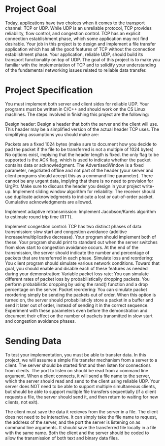 # Project Goal #
Today, applications have two choices when it comes to the transport channel: TCP or UDP. While UDP is an unreliable protocol, TCP provides reliability, flow control, and congestion control. TCP has an explicit connection establishment phase, which some application may not find desirable. Your job in this project is to design and implement a file transfer application which has all the good features of TCP without the connection establishment phase. Your application, reliable UDP, should build its transport functionality on top of UDP. The goal of this project is to make you familiar with the implementation of TCP and to solidify your understanding of the fundamental networking issues related to reliable data transfer.

# Project Specification #
You must implement both server and client sides for reliable UDP. Your programs must be written in C/C++ and should work on the CS Linux machines. The steps involved in finishing this project are the following:

Design header: Design a header that both the server and the client will use. This header may be a simplified version of the actual header TCP uses. The simplifying assumptions you should make are:

Packets are a fixed 1024 bytes (make sure to document how you decide to pad the packet if the file to be transferred is not a multiple of 1024 bytes)
No options exist, implying that the header length is fixed.
the only flag to be supported is the ACK flag, which is used to indicate whether the packet contains data or acknowledgment.
The AdvertisedWindow is a fixed parameter, negotiated offline and not part of the header (your server and client programs should accept this as a command line parameter).
There cannot be any urgent data, implying that there is no need to provision for UrgPtr.
Make sure to discuss the header you design in your project write-up.
Implement sliding window algorithm for reliability: The receiver should use duplicate acknowledgments to indicate a lost or out-of-order packet. Cumulative acknowledgments are allowed.

Implement adaptive retransmission: Implement Jacobson/Karels algorithm to estimate round trip time (RTT).

Implement congestion control: TCP has two distinct phases of data transmission: slow start and congestion avoidance (additive increase/multiplicative decrease). Your program should implement both of these. Your program should print to standard out when the server switches from slow start to congestion avoidance occurs. At the end of the transmission, the server should indicate the number and percentage of packets that are transferred in each phase.
Simulate loss and reordering: You client program should simulate various network conditions. Toward that goal, you should enable and disable each of these features as needed during your demonstration:
Variable packet loss rate: You can simulate different rates of packet loss by probabilistically dropping packets. You perform probabilistic dropping by using the rand() function and a drop percentage on the server.
Packet reordering: You can simulate packet reordering simply be sending the packets out of order. When this option is turned on, the server should probabilisticly store a packet in a buffer and send it later out of order, instead of sending it in the correct sequence.
Experiment with these parameters even before the demonstration and document their effect on the number of packets transmitted in slow start and congestion avoidance phases.
# Sending Data #
To test your implementation, you must be able to transfer data. In this project, we will assume a simple file transfer mechanism from a server to a client. The server should be started first and then listen for connections from clients. The port to listen on should be read from a command line argument. When a client connects, it will send a file name to the server, which the server should read and send to the client using reliable UDP. Your server does NOT need to be able to support multiple simultaneous clients, but should be able to support multiple file transfers sequentially (if a client requests a file, the server should send it, and then return to waiting for new clients, not exit).

The client must save the data it recieves from the server in a file. The client does not need to be interactive. It can simply take the file name to request, the address of the server, and the port the server is listening on as command line arguments. It should save the transferred file locally in a file with the same name. Both the client and the server should be coded to allow the transmission of both text and binary data files.
